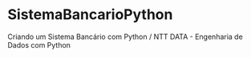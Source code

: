# SistemaBancarioPython
Criando um Sistema Bancário com Python / NTT DATA - Engenharia de Dados com Python
